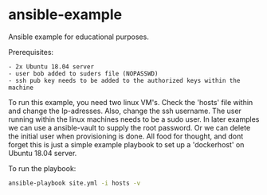 # ansible-example
Ansible example for educational purposes.

Prerequisites:

	- 2x Ubuntu 18.04 server
	- user bob added to suders file (NOPASSWD)
	- ssh pub key needs to be added to the authorized keys within the machine

To run this example, you need two linux VM's. Check the 'hosts' file within and change the Ip-adresses. Also, change the ssh username. The user running within the linux machines needs to be a sudo user. In later examples we can use a ansible-vault to supply the root password. Or we can delete the initial user when provisioning is done. All food for thought, and dont forget this is just a simple example playbook to set up a 'dockerhost' on Ubuntu 18.04 server.

To run the playbook:

```bash
ansible-playbook site.yml -i hosts -v
```
